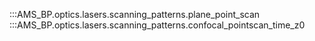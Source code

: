 :::AMS_BP.optics.lasers.scanning_patterns.plane_point_scan
:::AMS_BP.optics.lasers.scanning_patterns.confocal_pointscan_time_z0
